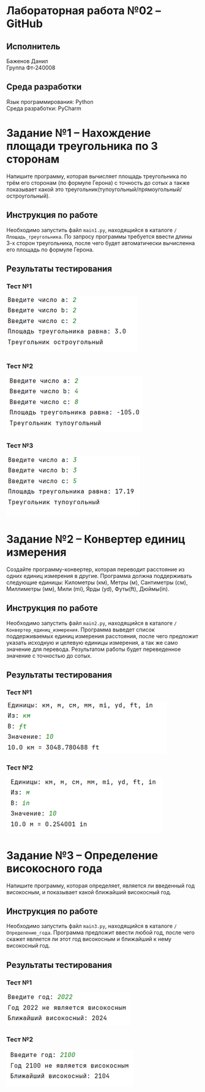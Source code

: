 # Лабораторная работа №02 – GitHub

## Исполнитель
Баженов Данил \
Группа Фт-240008

## Среда разработки
Язык программирования: Python \
Среда разработки: PyCharm

# Задание №1 – Нахождение площади треугольника по 3 сторонам

Напишите программу, которая вычисляет площадь треугольника по трём его сторонам (по формуле Герона) с точность до сотых а также показывает какой это треугольник(тупоугольный/прямоугольный/остроугольный).

## Инструкция по работе

Необходимо запустить файл ``main1.py``, находящийся в каталоге ``/Площадь_треугольника``. По запросу программы требуется ввести длины 3-х сторон треугольника, после чего будет автоматически вычисленна его площадь по формуле Герона.

## Результаты тестирования

### Тест №1
<img src="./Площадь_треугольника/площадь_треугольника_тест11.png" alt="Тест 1">

### Тест №2
<img src="./Площадь_треугольника/площадь_треугольника_тест22.png" alt="Тест 2">

### Тест №3
<img src="./Площадь_треугольника/площадь_треугольника_тест33.png" alt="Тест 3">

# Задание №2 – Конвертер единиц измерения

Создайте программу-конвертер, которая переводит расстояние из одних единиц измерения в другие. Программа должна поддерживать следующие единицы: Километры (км), Метры (м), Сантиметры (см), Миллиметры (мм), Мили (mi), Ярды (yd), Футы(ft), Дюймы(in).

## Инструкция по работе

Необходимо запустить файл ``main2.py``, находящийся в каталоге ``/Конвертер_единиц_измерения``. Программа выведет список поддерживаемых единиц измерения расстояния, после чего предложит указать исходную и целевую единицы измерения, а так же само значение для перевода. Результатом работы будет переведенное значение с точностью до сотых.

## Результаты тестирования

### Тест №1
<img src="./Конвертер_единиц_измерения/конвертер_тест11.png" alt="Тест 1">

### Тест №2
<img src="./Конвертер_единиц_измерения/конвертер_тест22.png" alt="Тест 2">

# Задание №3 – Определение високосного года

Напишите программу, которая определяет, является ли введенный год
високосным, и показывает какой ближайший високосный год.

## Инструкция по работе

Необходимо запустить файл ``main3.py``, находящийся в каталоге ``/Определение_года``. Программа предложит ввести любой год, после чего скажет является ли этот 
год високосным и ближайший к нему високосный год. 

## Результаты тестирования

### Тест №1
<img src="./Определение_года/год_тест11.png" alt="Тест 1">

### Тест №2
<img src="./Определение_года/год_тест22.png" alt="Тест 2">
